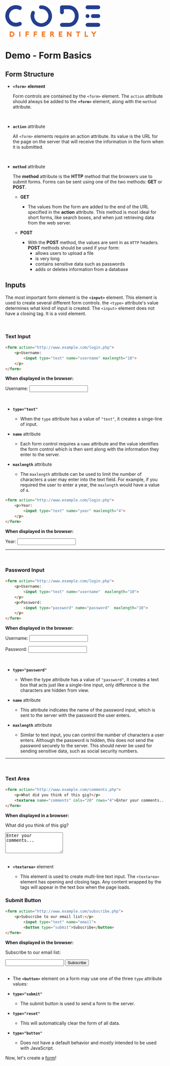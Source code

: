 <img  src="../../assets/code-diff-logo.png" alt="Code Differently Logo" style="height:100px; width:300px;">

# Demo - Form Basics

## **Form Structure**

- **`<form>`** **element**

    Form controls are contained by the `<form>` element. The `action` attribute should always be added to the **`<form>`** element, along with the `method` attribute.

<br>

- **`action`** attribute

    All `<form>` elements require an action attribute. Its value is the URL for the page on the server that will receive the information in the form when it is submitted.

<br>

- **`method`** attribute

    The **method** attribute is the **HTTP** method that the browsers use to submit forms. Forms can be sent using one of the two methods: **GET** or **POST**.

    * **GET**
        * The values from the form are added to the end of the URL specified in the **action** attribute. This method is most ideal for short forms, like search boxes, and when just retrieving data from the web server.

    * **POST**
        * With the **POST** method, the values are sent in as `HTTP` headers. **POST** methods should be used if your form:
            * allows users to upload a file
            * is very long
            * contains sensitive data such as passwords
            * adds or deletes information from a database



## Inputs

The most important form element is the **`<input>`** element. This element is used to create several different form controls. the `<type>` attribute's value determines what kind of input is created. The `<input>` element does not have a closing tag. It is a void element.


<br>

### **Text Input**

```html
<form action="http://www.example.com/login.php"> 
    <p>Username:
        <input type="text" name="username" maxlength="10">
    </p> 
</form>
```

<!-- The text box can be typed in to demonstrate only 10 characters can fit -->
**When displayed in the browser:**

<form action="http://www.example.com/login.php"> 
    <p>Username:
        <input type="text" name="username" maxlength="30">
    </p> 
</form>

<br>

* **`type="text"`**

    * When the `type` attribute has a value of `"text"`, it creates a singe-line of input.

* **`name`** attribute

    * Each form control requires a `name` attribute and the value identifies the form control which is then sent along with the information they enter to the server. 

* **`maxlength`** attribute

    * The `maxlength` attribute can be used to limit the number of characters a user may enter into the text field. For example, if you required the user to enter a year, the `maxlength` would have a value of `4`.

```html
<form action="http://www.example.com/login.php"> 
    <p>Year:
        <input type="text" name="year" maxlength="4">
    </p> 
</form>
```

<!-- The text box can be typed in to demonstrate only 4 characters can fit -->
**When displayed in the browser:**

<form action="http://www.example.com/login.php"> 
    <p>Year:
        <input type="text" name="year" maxlength="4">
    </p> 
</form>

---

<br>

### **Password Input**

```html
<form action="http://www.example.com/login.php"> 
    <p>Username:
        <input type="text" name="username"  maxlength="10">
    </p> 
    <p>Password:
        <input type="password" name="password"  maxlength="10">
    </p> 
</form>
```

<!-- The text box can be typed in to demonstrate only 10 characters can fit -->
**When displayed in the browser:**

<form action="http://www.example.com/login.php"> 
    <p>Username:
        <input type="text" name="username"  maxlength="10">
    </p> 
    <p>Password:
        <input type="password" name="password"  maxlength="10">
    </p> 
</form>

<br>

* **`type="password"`**

    * When the type attribute has a value of `"password"`, it creates a text box that acts just like a single-line input, only difference is the characters are hidden from view. 

* **`name`** attribute

    * This attribute indicates the name of the password input, which is sent to the server with the password the user enters. 

* **`maxlength`** attribute

    * Similar to text input, you can control the number of characters a user enters. Although the password is hidden, this does not send the password securely to the server. This should never be used for sending sensitive data, such as social security numbers.

---

<br>


### **Text Area**

```html
<form action="http://www.example.com/comments.php"> 
    <p>What did you think of this gig?</p>
    <textarea name="comments" cols="20" rows="4">Enter your comments...</textarea> 
</form>
```

**When displayed in a browser:**

<form action="http://www.example.com/comments.php"> 
    <p>What did you think of this gig?</p>
    <textarea name="comments" cols="20" rows="4">Enter your comments...</textarea>
     
</form>

<br>

* **`<textarea>`** element

    * This element is used to create multi-line text input. The `<textarea>` element has opening and closing tags. Any content wrapped by the tags will appear in the text box when the page loads.



### **Submit Button**

```html
<form action="http://www.example.com/subscribe.php"> 
    <p>Subscribe to our email list:</p>
        <input type="text" name="email">
        <button type="submit">Subscribe</button> 
</form>
```
<!-- type in the boxes -->

**When displayed in the browser:**

<form action="http://www.example.com/subscribe.php"> 
    <p>Subscribe to our email list:</p>
        <input type="text" name="email">
        <button type="submit">Subscribe</button>
</form>

<br>

- The **`<button>`** element on a form may use one of the three `type` attribute values:

* **`type="submit"`**

    * The submit button is used to send a form to the server.

* **`type="reset"`**

    - This will automatically clear the form of all data.

* **`type="button"`**

    - Does not have a default behavior and mostly intended to be used with JavaScript.


Now, let's create a [form](forms-demo.html)!